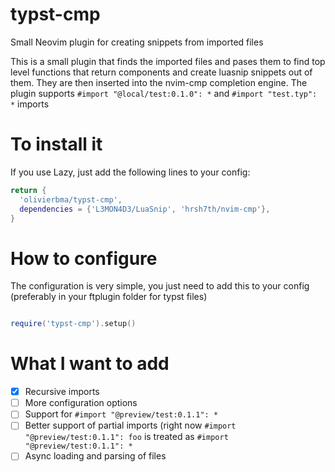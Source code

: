 # typst-cmp
Small Neovim plugin for creating snippets from imported files

This is a small plugin that finds the imported files and pases them to find top level functions that return components and create luasnip snippets out of them. They are then inserted into the nvim-cmp completion engine.
The plugin supports `#import "@local/test:0.1.0": *` and `#import "test.typ": *` imports

# To install it

If you use Lazy, just add the following lines to your config:
```lua
return {
  'olivierbma/typst-cmp',
  dependencies = {'L3MON4D3/LuaSnip', 'hrsh7th/nvim-cmp'},
}
```

# How to configure

The configuration is very simple, you just need to add this to your config (preferably in your ftplugin folder for typst files)
```lua

require('typst-cmp').setup()

```

# What I want to add

- [x] Recursive imports
- [ ] More configuration options
- [ ] Support for `#import "@preview/test:0.1.1": *`
- [ ] Better support of partial imports (right now `#import "@preview/test:0.1.1": foo` is treated as `#import "@preview/test:0.1.1": *`
- [ ] Async loading and parsing of files
